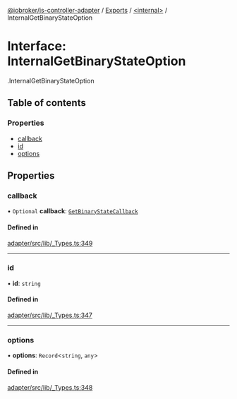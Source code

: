 [@iobroker/js-controller-adapter](../README.md) / [Exports](../modules.md) / [<internal\>](../modules/internal_.md) / InternalGetBinaryStateOption

# Interface: InternalGetBinaryStateOption

[<internal>](../modules/internal_.md).InternalGetBinaryStateOption

## Table of contents

### Properties

- [callback](internal_.InternalGetBinaryStateOption.md#callback)
- [id](internal_.InternalGetBinaryStateOption.md#id)
- [options](internal_.InternalGetBinaryStateOption.md#options)

## Properties

### callback

• `Optional` **callback**: [`GetBinaryStateCallback`](../modules/internal_.md#getbinarystatecallback)

#### Defined in

[adapter/src/lib/_Types.ts:349](https://github.com/ioBroker/ioBroker.js-controller/blob/97da7a9c/packages/adapter/src/lib/_Types.ts#L349)

___

### id

• **id**: `string`

#### Defined in

[adapter/src/lib/_Types.ts:347](https://github.com/ioBroker/ioBroker.js-controller/blob/97da7a9c/packages/adapter/src/lib/_Types.ts#L347)

___

### options

• **options**: `Record`<`string`, `any`\>

#### Defined in

[adapter/src/lib/_Types.ts:348](https://github.com/ioBroker/ioBroker.js-controller/blob/97da7a9c/packages/adapter/src/lib/_Types.ts#L348)

